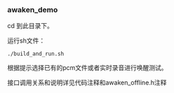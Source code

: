 ### awaken_demo
cd 到此目录下。

运行sh文件：

`./build_and_run.sh`

根据提示选择已有的pcm文件或者实时录音进行唤醒测试。

接口调用关系和说明详见代码注释和awaken_offline.h注释
